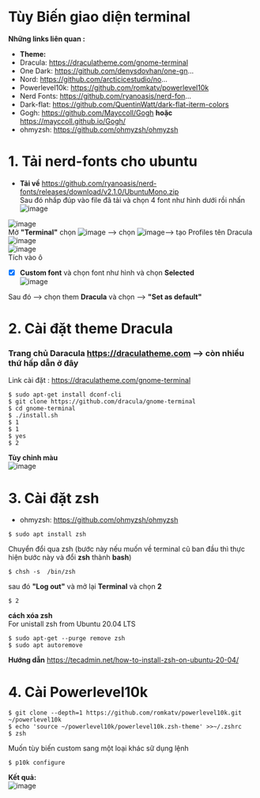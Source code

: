 # Tùy Biến giao diện terminal
**Những links liên quan :**
- **Theme:**
- Dracula: https://draculatheme.com/gnome-terminal
- One Dark: https://github.com/denysdovhan/one-gn...
- Nord: https://github.com/arcticicestudio/no...
- Powerlevel10k: https://github.com/romkatv/powerlevel10k
- Nerd Fonts: https://github.com/ryanoasis/nerd-fon...
- Dark-flat: https://github.com/QuentinWatt/dark-flat-iterm-colors
- Gogh: https://github.com/Mayccoll/Gogh **hoặc** https://mayccoll.github.io/Gogh/
- ohmyzsh: https://github.com/ohmyzsh/ohmyzsh

# 1. Tải nerd-fonts cho ubuntu
- **Tải về** https://github.com/ryanoasis/nerd-fonts/releases/download/v2.1.0/UbuntuMono.zip \
Sau đó nhấp đúp vào file đã tải và chọn 4 font như hình dưới rồi nhấn ![image](https://user-images.githubusercontent.com/42485856/128306160-53737dec-83e0-4387-94cc-ad471bcae349.png) 

![image](https://user-images.githubusercontent.com/42485856/128305797-e8ce1b11-6a3c-4bf1-b1a0-2d452005ff11.png) \
Mở **"Terminal"** chọn ![image](https://user-images.githubusercontent.com/42485856/128304713-72938258-e650-4284-b9d1-47b920f4037e.png) --> chọn ![image](https://user-images.githubusercontent.com/42485856/128304968-4a889bff-6810-4676-a556-ba6514dd0b8c.png)--> tạo Profiles tên Dracula ![image](https://user-images.githubusercontent.com/42485856/128305336-d84ec592-6a60-4b6f-a4e4-c1acb167c80a.png) \
![image](https://user-images.githubusercontent.com/42485856/128304211-7770f3ad-90a3-41e4-a57a-41efd3e38c93.png) \
Tích vào ô 
- [x] **Custom font** và chọn font như hình và chọn **Selected**  \
![image](https://user-images.githubusercontent.com/42485856/128306493-864c3839-2725-4f79-8f29-92a16128e388.png)

Sau đó --> chọn them **Dracula** và chọn --> **"Set as default"**


# 2. Cài đặt theme Dracula
### Trang chủ Daracula https://draculatheme.com --> còn nhiều thứ hấp dẫn ở đây
Link cài đặt : https://draculatheme.com/gnome-terminal
```
$ sudo apt-get install dconf-cli
$ git clone https://github.com/dracula/gnome-terminal
$ cd gnome-terminal
$ ./install.sh
$ 1
$ 1
$ yes
$ 2
```
**Tùy chỉnh màu** \
![image](https://user-images.githubusercontent.com/42485856/128316103-4d335361-8ca7-4f48-a52a-854380869cb1.png)

# 3. Cài đặt zsh
- ohmyzsh: https://github.com/ohmyzsh/ohmyzsh
```
$ sudo apt install zsh
```
Chuyển đổi qua zsh (bước này nếu muốn về terminal cũ ban đầu thì thực hiện bước này và đổi **zsh** thành **bash**)
```
$ chsh -s  /bin/zsh
```
sau đó **"Log out"** và mở lại **Terminal** và chọn **2**
```
$ 2
```
**cách xóa zsh** \
For unistall zsh from Ubuntu 20.04 LTS
```
$ sudo apt-get --purge remove zsh
$ sudo apt autoremove
```
**Hướng dẫn** https://tecadmin.net/how-to-install-zsh-on-ubuntu-20-04/

# 4. Cài Powerlevel10k
```
$ git clone --depth=1 https://github.com/romkatv/powerlevel10k.git ~/powerlevel10k
$ echo 'source ~/powerlevel10k/powerlevel10k.zsh-theme' >>~/.zshrc
$ zsh
```
Muốn tùy biến custom sang một loại khác sữ dụng lệnh 
```
$ p10k configure
```
**Kết quả:** \
![image](https://user-images.githubusercontent.com/42485856/128347392-8cde5cf8-fea0-491d-9ca1-791fe33ac8ec.png)

